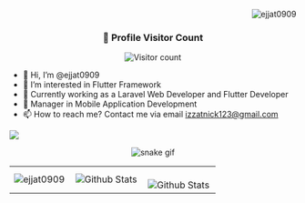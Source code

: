 <p align="right"> <img src="https://komarev.com/ghpvc/?username=ejjat0909&label=Profile%20views&color=0e75b6&style=plastic" alt="ejjat0909" /> </p>

<div align="center">
  <h3><b>📍 Profile Visitor Count</b></h3>
</div>

<p align="center">
  <img
    src="https://profile-counter.glitch.me/ejjat0909/count.svg"
    alt="Visitor count"
  />
</p>

- 👋 Hi, I’m @ejjat0909 
- 👀 I’m interested in Flutter Framework
- 🌱 Currently working as a Laravel Web Developer and Flutter Developer
- 💞️ Manager in Mobile Application Development
- 📫 How to reach me? Contact me via email izzatnick123@gmail.com

<!---
ejjat0909/ejjat0909 is a ✨ special ✨ repository because its `README.md` (this file) appears on your GitHub profile.
You can click the Preview link to take a look at your changes.
--->
 <img src="https://user-images.githubusercontent.com/22107794/139580686-887df369-edb8-4bc8-b607-4fbf6d7e4866.gif">

<div align="center">
  
 ![snake gif](https://github.com/ejjat0909/ejjat0909/blob/output/github-snake-dark.svg)
</div>
  
 

<table>
  <tr>
    <td>
      <img
        align="left"
        src="https://github-readme-stats.vercel.app/api?username=ejjat0909&theme=highcontrast" alt="ejjat0909"
        alt="Github Stats"
      />
    </td>
    <td>
      <img
        align="left"
        src="https://github-readme-stats.vercel.app/api/top-langs/?username=ejjat0909&hide=html&layout=compact&theme=merko"
        alt="Github Stats"
      />
    </td>
    <td>
      <br />
      <img
        align="left"
        src="https://github-readme-streak-stats.herokuapp.com/?user=ejjat0909&theme=tokyonight"
        alt="Github Stats"
      />
    </td>
  </tr>
</table>




